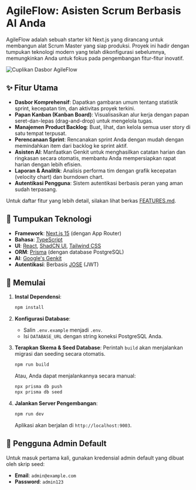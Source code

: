 # AgileFlow: Asisten Scrum Berbasis AI Anda

AgileFlow adalah sebuah starter kit Next.js yang dirancang untuk membangun alat Scrum Master yang siap produksi. Proyek ini hadir dengan tumpukan teknologi modern yang telah dikonfigurasi sebelumnya, memungkinkan Anda untuk fokus pada pengembangan fitur-fitur inovatif.

![Cuplikan Dasbor AgileFlow](https://placehold.co/800x400?text=AgileFlow+Dashboard)

## ✨ Fitur Utama

- **Dasbor Komprehensif**: Dapatkan gambaran umum tentang statistik sprint, kecepatan tim, dan aktivitas proyek terkini.
- **Papan Kanban (Kanban Board)**: Visualisasikan alur kerja dengan papan seret-dan-lepas (drag-and-drop) untuk mengelola tugas.
- **Manajemen Product Backlog**: Buat, lihat, dan kelola semua user story di satu tempat terpusat.
- **Perencanaan Sprint**: Rencanakan sprint Anda dengan mudah dengan memindahkan item dari backlog ke sprint aktif.
- **Asisten AI**: Manfaatkan Genkit untuk menghasilkan catatan harian dan ringkasan secara otomatis, membantu Anda mempersiapkan rapat harian dengan lebih efisien.
- **Laporan & Analitik**: Analisis performa tim dengan grafik kecepatan (velocity chart) dan burndown chart.
- **Autentikasi Pengguna**: Sistem autentikasi berbasis peran yang aman sudah terpasang.

Untuk daftar fitur yang lebih detail, silakan lihat berkas [FEATURES.md](./FEATURES.md).

## 🚀 Tumpukan Teknologi

- **Framework**: [Next.js 15](https://nextjs.org/) (dengan App Router)
- **Bahasa**: [TypeScript](https://www.typescriptlang.org/)
- **UI**: [React](https://react.dev/), [ShadCN UI](https://ui.shadcn.com/), [Tailwind CSS](https://tailwindcss.com/)
- **ORM**: [Prisma](https://www.prisma.io/) (dengan database PostgreSQL)
- **AI**: [Google's Genkit](https://firebase.google.com/docs/genkit)
- **Autentikasi**: Berbasis [JOSE](https://github.com/panva/jose) (JWT)

## 🏁 Memulai

1.  **Instal Dependensi**:
    ```bash
    npm install
    ```

2.  **Konfigurasi Database**:
    - Salin `.env.example` menjadi `.env`.
    - Isi `DATABASE_URL` dengan string koneksi PostgreSQL Anda.

3.  **Terapkan Skema & Seed Database**:
    Perintah `build` akan menjalankan migrasi dan seeding secara otomatis.
    ```bash
    npm run build
    ```
    Atau, Anda dapat menjalankannya secara manual:
    ```bash
    npx prisma db push
    npx prisma db seed
    ```

4.  **Jalankan Server Pengembangan**:
    ```bash
    npm run dev
    ```

    Aplikasi akan berjalan di `http://localhost:9003`.

## 👤 Pengguna Admin Default

Untuk masuk pertama kali, gunakan kredensial admin default yang dibuat oleh skrip seed:
- **Email**: `admin@example.com`
- **Password**: `admin123`
